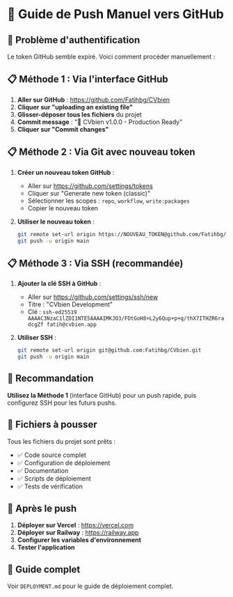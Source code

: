 # 🚀 Guide de Push Manuel vers GitHub

## 🔑 Problème d'authentification

Le token GitHub semble expiré. Voici comment procéder manuellement :

## 📋 Méthode 1 : Via l'interface GitHub

1. **Aller sur GitHub** : https://github.com/Fatihbg/CVbien
2. **Cliquer sur "uploading an existing file"**
3. **Glisser-déposer tous les fichiers** du projet
4. **Commit message** : "🚀 CVbien v1.0.0 - Production Ready"
5. **Cliquer sur "Commit changes"**

## 📋 Méthode 2 : Via Git avec nouveau token

1. **Créer un nouveau token GitHub** :
   - Aller sur https://github.com/settings/tokens
   - Cliquer sur "Generate new token (classic)"
   - Sélectionner les scopes : `repo`, `workflow`, `write:packages`
   - Copier le nouveau token

2. **Utiliser le nouveau token** :
   ```bash
   git remote set-url origin https://NOUVEAU_TOKEN@github.com/Fatihbg/CVbien.git
   git push -u origin main
   ```

## 📋 Méthode 3 : Via SSH (recommandée)

1. **Ajouter la clé SSH à GitHub** :
   - Aller sur https://github.com/settings/ssh/new
   - Titre : "CVbien Development"
   - Clé : `ssh-ed25519 AAAAC3NzaC1lZDI1NTE5AAAAIMKJO3/FDtGoH8+L2y6Qup+p+q/thX7ITHZR6radcgZf fatih@cvbien.app`

2. **Utiliser SSH** :
   ```bash
   git remote set-url origin git@github.com:Fatihbg/CVbien.git
   git push -u origin main
   ```

## 🎯 Recommandation

**Utilisez la Méthode 1** (interface GitHub) pour un push rapide, puis configurez SSH pour les futurs pushs.

## 📁 Fichiers à pousser

Tous les fichiers du projet sont prêts :
- ✅ Code source complet
- ✅ Configuration de déploiement
- ✅ Documentation
- ✅ Scripts de déploiement
- ✅ Tests de vérification

## 🚀 Après le push

1. **Déployer sur Vercel** : https://vercel.com
2. **Déployer sur Railway** : https://railway.app
3. **Configurer les variables d'environnement**
4. **Tester l'application**

## 📖 Guide complet

Voir `DEPLOYMENT.md` pour le guide de déploiement complet.


